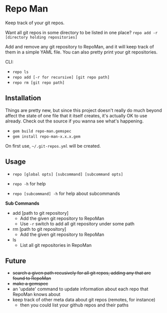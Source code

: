 # Repo Man

Keep track of your git repos.

Want all git repos in some directory to be listed in one place?
`repo add -r [directory holding repositories]`

Add and remove any git repository to RepoMan, and it will keep
track of them in a simple YAML file. You can also pretty print
your git repositories.

CLI: 
- `repo ls` 
- `repo add [-r for recursive] [git repo path]` 
- `repo rm [git repo path]`

## Installation

Things are pretty new, but since this project doesn't really do
much beyond affect the state of one file that it itself creates, it's actually
OK to use already. Check out the source if you wanna see what's happening.

- `gem build repo-man.gemspec`
- `gem install repo-man-x.x.x.gem`

On first use, `~/.git-repos.yml` will be created.

## Usage

- `repo [global opts] [subcommand] [subcommand opts]`

- `repo -h` for help

- `repo [subcommand] -h` for help about subcommands

**Sub Commands**

- add [path to git repository]
    - Add the given git repository to RepoMan
    - Use `-r` switch to add all git repository under some path
- rm  [path to git repository]
    - Add the given git repository to RepoMan
- ls
    - List all git repositories in RepoMan

## Future

- ~~search a given path recusively for all git repos, adding any that
are found to RepoMan~~
- ~~make a gemspec~~
- an 'update' command to update information about each repo that RepoMan
knows about
- keep track of other meta data about git repos (remotes, for instance)
    - then you could list your github repos and their paths

